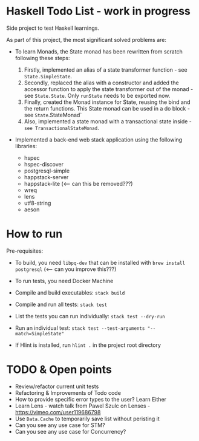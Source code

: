 # Haskell Todo List - work in progress

Side project to test Haskell learnings.

As part of this project, the most significant solved problems are: 

- To learn Monads, the State monad has been rewritten from scratch following these steps:

    1. Firstly, implemented an alias of a state transformer function - see `State.SimpleState`.
    2. Secondly, replaced the alias with a constructor and added the accessor function to apply the state transformer out of the monad - see `State.State`. Only `runState` needs to be exported now.
    3. Finally, created the Monad instance for State, reusing the bind and the return functions. This State monad can be used in a do block - see `State`.StateMonad`
    4. Also, implemented a state monad with a transactional state inside - `see TransactionalStateMonad`.

- Implemented a back-end web stack application using the following libraries:
    - hspec
    - hspec-discover
    - postgresql-simple
    - happstack-server
    - happstack-lite (<-- can this be removed???)
    - wreq
    - lens
    - utf8-string
    - aeson


# How to run

Pre-requisites:

- To build, you need `libpq-dev` that can be installed with `brew install postgresql` (<-- can you improve this???)
- To run tests, you need Docker Machine


- Compile and build executables: `stack build` 

- Compile and run all tests: `stack test` 

- List the tests you can run individually: `stack test --dry-run` 

- Run an individual test: `stack test --test-arguments "--match=SimpleState"` 

- If Hlint is installed, run `hlint .` in the project root directory


# TODO & Open points

- Review/refactor current unit tests
- Refactoring & Improvements of Todo code
- How to provide specific error types to the user? Learn Either
- Learn Lens - watch talk from Pawel Szulc on Lenses - https://vimeo.com/user119686798
- Use `Data.Cache` to temporarily save list without peristing it
- Can you see any use case for STM?
- Can you see any use case for Concurrency?
